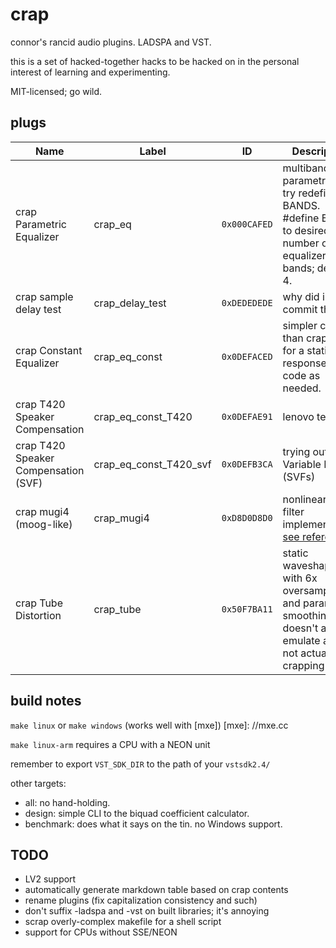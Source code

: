# crap

connor's rancid audio plugins. LADSPA and VST.

this is a set of hacked-together hacks to be hacked on
in the personal interest of learning and experimenting.

MIT-licensed; go wild.

## plugs

Name | Label | ID | Description
--- | --- | --- | ---
crap Parametric Equalizer  | crap\_eq | `0x000CAFED` | multiband parametric EQ. try redefining BANDS. #define BANDS to desired number of equalizer bands; default 4.
crap sample delay test | crap\_delay\_test | `0xDEDEDEDE` | why did i commit this?
crap Constant Equalizer | crap\_eq\_const | `0x0DEFACED` | simpler code than crap\_eq for a static response. edit code as needed.
crap T420 Speaker Compensation | crap\_eq\_const\_T420 | `0x0DEFAE91` | lenovo tests
crap T420 Speaker Compensation (SVF) | crap\_eq\_const\_T420\_svf | `0x0DEFB3CA` | trying out State Variable Filters (SVFs)
crap mugi4 (moog-like) | crap\_mugi4 | `0xD8D0D8D0` | nonlinear moog filter implementation: [see reference][moog]
crap Tube Distortion | crap\_tube | `0x50F7BA11` | static waveshaper with 6x oversampling and parameter smoothing. doesn't actually emulate a tube. not actually for crapping in.

[moog]: https://aaltodoc.aalto.fi/bitstream/handle/123456789/14420/article6.pdf

## build notes

`make linux` or `make windows` (works well with [mxe])
[mxe]: //mxe.cc

`make linux-arm` requires a CPU with a NEON unit

remember to export `VST_SDK_DIR` to the path of your `vstsdk2.4/`

other targets:
* all: no hand-holding.
* design: simple CLI to the biquad coefficient calculator.
* benchmark: does what it says on the tin. no Windows support.

## TODO

* LV2 support
* automatically generate markdown table based on crap contents
* rename plugins (fix capitalization consistency and such)
* don't suffix -ladspa and -vst on built libraries; it's annoying
* scrap overly-complex makefile for a shell script
* support for CPUs without SSE/NEON
